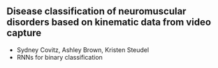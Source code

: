 Disease classification of neuromuscular disorders based on kinematic data from video capture
 - 
 - Sydney Covitz, Ashley Brown, Kristen Steudel
 - RNNs for binary classification 
   
